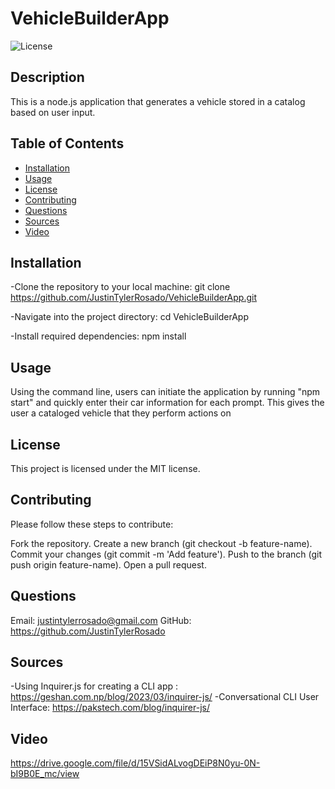 # VehicleBuilderApp
![License](https://img.shields.io/badge/License-MIT-blue.svg)

## Description
This is a node.js application that generates a vehicle stored in a catalog based on user input.

## Table of Contents
- [Installation](#installation)
- [Usage](#usage)
- [License](#license)
- [Contributing](#contributing)
- [Questions](#questions)
- [Sources](#sources)
- [Video](#video)

## Installation
-Clone the repository to your local machine:
git clone https://github.com/JustinTylerRosado/VehicleBuilderApp.git

-Navigate into the project directory:
cd VehicleBuilderApp

-Install required dependencies:
npm install

## Usage
Using the command line, users can initiate the application by running "npm start" and quickly enter their car information for each prompt. This gives the user a cataloged vehicle that they perform actions on

## License
This project is licensed under the MIT license.

## Contributing
Please follow these steps to contribute:

Fork the repository.
Create a new branch (git checkout -b feature-name).
Commit your changes (git commit -m 'Add feature').
Push to the branch (git push origin feature-name).
Open a pull request.

## Questions
Email: justintylerrosado@gmail.com
GitHub: https://github.com/JustinTylerRosado

## Sources
-Using Inquirer.js for creating a CLI app : https://geshan.com.np/blog/2023/03/inquirer-js/
-Conversational CLI User Interface: https://pakstech.com/blog/inquirer-js/

## Video
https://drive.google.com/file/d/15VSidALvogDEiP8N0yu-0N-bI9B0E_mc/view